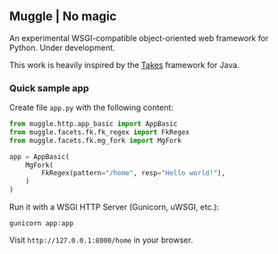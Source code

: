 ## Muggle | No magic
An experimental WSGI-compatible object-oriented web framework for Python.
Under development.

This work is heavily inspired by the [Takes](https://github.com/yegor256/takes) framework for Java.



### Quick sample app

Create file `app.py` with the following content:

```python
from muggle.http.app_basic import AppBasic
from muggle.facets.fk.fk_regex import FkRegex
from muggle.facets.fk.mg_fork import MgFork

app = AppBasic(
    MgFork(
        FkRegex(pattern="/home", resp="Hello world!"),
    )
)
```

Run it with a WSGI HTTP Server (Gunicorn, uWSGI, etc.):
```
gunicorn app:app
```

Visit `http://127.0.0.1:8000/home` in your browser.
